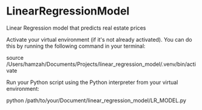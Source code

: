 # LinearRegressionModel
Linear Regression model that predicts real estate prices

Activate your virtual environment (if it's not already activated). You can do this by running the following command in your terminal:

source /Users/hamzah/Documents/Projects/linear_regression_model/.venv/bin/activate

Run your Python script using the Python interpreter from your virtual environment:

python /path/to/your/Document/linear_regression_model/LR_MODEL.py
